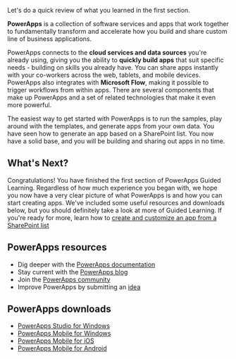 Let's do a quick review of what you learned in the first section.

**PowerApps** is a collection of software services and apps that work together to fundamentally transform and accelerate how you build and share custom line of business applications.

PowerApps connects to the **cloud services and data sources** you're already using, giving you the ability to **quickly build apps** that suit specific needs - building on skills you already have. You can share apps instantly with your co-workers across the web, tablets, and mobile devices. PowerApps also integrates with **Microsoft Flow**, making it possible to trigger workflows from within apps. There are several components that make up PowerApps and a set of related technologies that make it even more powerful.

The easiest way to get started with PowerApps is to run the samples, play around with the templates, and generate apps from your own data. You have seen how to generate an app based on a SharePoint list. You now have a solid base, and you will be building and sharing out apps in no time. 

## What's Next?
Congratulations! You have finished the first section of PowerApps Guided Learning. Regardless of how much experience you began with, we hope you now have a very clear picture of what PowerApps is and how you can start creating apps. We've included some useful resources and downloads below, but you should definitely take a look at more of Guided Learning. If you're ready for more, learn how to [create and customize an app from a SharePoint list](https://docs.microsoft.com/powerapps/guided-learning/create-app-sharepoint?tutorial-step=1)

## PowerApps resources
* Dig deeper with the [PowerApps documentation](https://docs.microsoft.com/powerapps/)
* Stay current with the [PowerApps blog](https://powerapps.microsoft.com/blog/)
* Join the [PowerApps community](https://powerusers.microsoft.com/t5/PowerApps-Community/ct-p/PowerApps1)
* Improve PowerApps by submitting an [idea](https://powerusers.microsoft.com/t5/PowerApps-Ideas/idb-p/PowerAppsIdeas)

## PowerApps downloads
* [PowerApps Studio for Windows](https://aka.ms/powerappswin)
* [PowerApps Mobile for Windows](https://aka.ms/powerappswin)
* [PowerApps Mobile for iOS](https://aka.ms/powerappsios)
* [PowerApps Mobile for Android](https://aka.ms/powerappsandroid)

